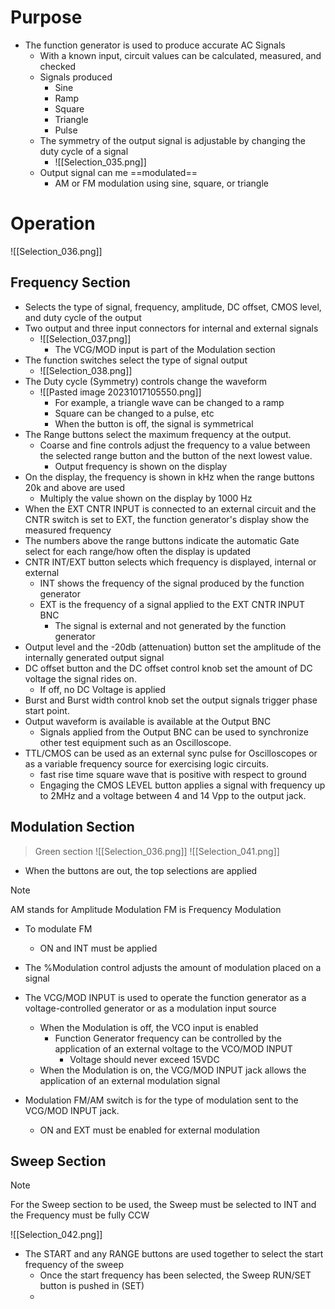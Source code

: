 # Purpose

- The function generator is used to produce accurate AC Signals
	- With a known input, circuit values can be calculated, measured, and checked
	- Signals produced
		- Sine
		- Ramp
		- Square
		- Triangle
		- Pulse
	- The symmetry of the output signal is adjustable by changing the duty cycle of a signal
		- ![[Selection_035.png]]
	- Output signal can me ==modulated== 
		- AM or FM modulation using sine, square, or triangle

# Operation

![[Selection_036.png]]

## Frequency Section

- Selects the type of signal, frequency, amplitude, DC offset, CMOS level, and duty cycle of the output
- Two output and three input connectors for internal and external signals
	- ![[Selection_037.png]]
		- The VCG/MOD input is part of the Modulation section
- The function switches select the type of signal output
	- ![[Selection_038.png]]
- The Duty cycle (Symmetry) controls change the waveform
	- ![[Pasted image 20231017105550.png]]
		- For example, a triangle wave can be changed to a ramp
		- Square can be changed to a pulse, etc
		- When the button is off, the signal is symmetrical
- The Range buttons select the maximum frequency at the output.
	- Coarse and fine controls adjust the frequency to a value between the selected range button and the button of the next lowest value.
		- Output frequency is shown on the display
- On the display, the frequency is shown in kHz when the range buttons 20k and above are used
	- Multiply the value shown on the display by 1000 Hz
- When the EXT CNTR INPUT is connected to an external circuit and the CNTR switch is set to EXT, the function generator's display show the measured frequency
- The numbers above the range buttons indicate the automatic Gate select for each range/how often the display is updated
- CNTR INT/EXT button selects which frequency is displayed, internal or external
	- INT shows the frequency of the signal produced by the function generator
	- EXT is the frequency of a signal applied to the EXT CNTR INPUT BNC
		- The signal is external and not generated by the function generator
- Output level and the -20db (attenuation) button set the amplitude of the internally generated output signal
- DC offset button and the DC offset control knob set the amount of DC voltage the signal rides on. 
	- If off, no DC Voltage is applied
- Burst and Burst width control knob set the output signals trigger phase start point.
- Output waveform is available is available at the Output BNC
	- Signals applied from the Output BNC can be used to synchronize other test equipment such as an Oscilloscope. 
- TTL/CMOS can be used as an external sync pulse for Oscilloscopes or as a variable frequency source for exercising logic circuits. 
	- fast rise time square wave that is positive with respect to ground
	- Engaging the CMOS LEVEL button applies a signal with frequency up to 2MHz and a voltage between 4 and 14 Vpp to the output jack. 


## Modulation Section

>Green section
>![[Selection_036.png]]
![[Selection_041.png]]

- When the buttons are out, the top selections are applied
>[!Note]
>AM stands for Amplitude Modulation
>FM is Frequency Modulation

- To modulate FM
	- ON and INT must be applied

- The %Modulation control adjusts the amount of modulation placed on a signal

- The VCG/MOD INPUT is used to operate the function generator as a voltage-controlled generator or as a modulation input source
	- When the Modulation is off, the VCO input is enabled
		- Function Generator frequency can be controlled by the application of an external voltage to the VCO/MOD INPUT
			- Voltage should never exceed 15VDC
	- When the Modulation is on, the VCG/MOD INPUT jack allows the application of an external modulation signal
- Modulation FM/AM switch is for the type of modulation sent to the VCG/MOD INPUT jack. 
	- ON and EXT must be enabled for external modulation
## Sweep Section
>[!Note]
>For the Sweep section to be used, the Sweep must be selected to INT and the Frequency must be fully CCW

![[Selection_042.png]]

- The START and any RANGE buttons are used together to select the start frequency of the sweep
	- Once the start frequency has been selected, the Sweep RUN/SET button is pushed in (SET)
	- 
